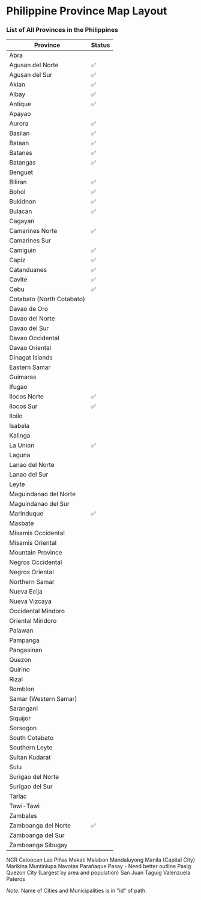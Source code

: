 # Philippine Province Map Layout
### List of All Provinces in the Philippines

| Province                  | Status |
|---------------------------|--------|
| Abra                      |        |
| Agusan del Norte          | ✅     |
| Agusan del Sur            | ✅     |
| Aklan                     | ✅     |
| Albay                     | ✅     |
| Antique                   | ✅     |
| Apayao                    |        |
| Aurora                    | ✅     |
| Basilan                   | ✅     |
| Bataan                    | ✅     |
| Batanes                   | ✅     |
| Batangas                  | ✅     |
| Benguet                   |        |
| Biliran                   | ✅     |
| Bohol                     | ✅     |
| Bukidnon                  | ✅     |
| Bulacan                   | ✅     |
| Cagayan                   |        |
| Camarines Norte           | ✅     |
| Camarines Sur             |        |
| Camiguin                  | ✅     |
| Capiz                     | ✅     |
| Catanduanes               | ✅     |
| Cavite                    | ✅     |
| Cebu                      | ✅     |
| Cotabato (North Cotabato) |        |
| Davao de Oro              |        |
| Davao del Norte           |        |
| Davao del Sur             |        |
| Davao Occidental          |        |
| Davao Oriental            |        |
| Dinagat Islands           |        |
| Eastern Samar             |        |
| Guimaras                  |        |
| Ifugao                    |        |
| Ilocos Norte              | ✅     |
| Ilocos Sur                | ✅     |
| Iloilo                    |        |
| Isabela                   |        |
| Kalinga                   |        |
| La Union                  | ✅     |
| Laguna                    |        |
| Lanao del Norte           |        |
| Lanao del Sur             |        |
| Leyte                     |        |
| Maguindanao del Norte     |        |
| Maguindanao del Sur       |        |
| Marinduque                | ✅     |
| Masbate                   |        |
| Misamis Occidental        |        |
| Misamis Oriental          |        |
| Mountain Province         |        |
| Negros Occidental         |        |
| Negros Oriental           |        |
| Northern Samar            |        |
| Nueva Ecija               |        |
| Nueva Vizcaya             |        |
| Occidental Mindoro        |        |
| Oriental Mindoro          |        |
| Palawan                   |        |
| Pampanga                  |        |
| Pangasinan                |        |
| Quezon                    |        |
| Quirino                   |        |
| Rizal                     |        |
| Romblon                   |        |
| Samar (Western Samar)     |        |
| Sarangani                 |        |
| Siquijor                  |        |
| Sorsogon                  |        |
| South Cotabato            |        |
| Southern Leyte            |        |
| Sultan Kudarat            |        |
| Sulu                      |        |
| Surigao del Norte         |        |
| Surigao del Sur           |        |
| Tarlac                    |        |
| Tawi-Tawi                 |        |
| Zambales                  |        |
| Zamboanga del Norte       | ✅     |
| Zamboanga del Sur         |        |
| Zamboanga Sibugay         |        |



NCR
Caloocan
Las Piñas
Makati
Malabon
Mandaluyong
Manila (Capital City)
Marikina
Muntinlupa
Navotas
Parañaque
Pasay - Need better outline
Pasig
Quezon City (Largest by area and population)
San Juan
Taguig
Valenzuela
Pateros 


<i>Note:</i> Name of Cities and Municipalities is in "id" of path.
